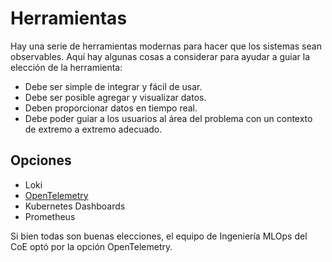 # Herramientas

Hay una serie de herramientas modernas para hacer que los sistemas sean observables. Aquí hay algunas cosas a considerar para ayudar a guiar la elección de la herramienta:

- Debe ser simple de integrar y fácil de usar.
- Debe ser posible agregar y visualizar datos.
- Deben proporcionar datos en tiempo real.
- Debe poder guiar a los usuarios al área del problema con un contexto de extremo a extremo adecuado.

## Opciones

- Loki
- [OpenTelemetry](./OpenTelemetry.md)
- Kubernetes Dashboards
- Prometheus

Si bien todas son buenas elecciones, el equipo de Ingeniería MLOps del CoE optó por la opción OpenTelemetry.
